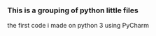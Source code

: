 
<h3> This is a grouping of python little files </h3>

<p> the first code i made on python 3 using PyCharm </p>
